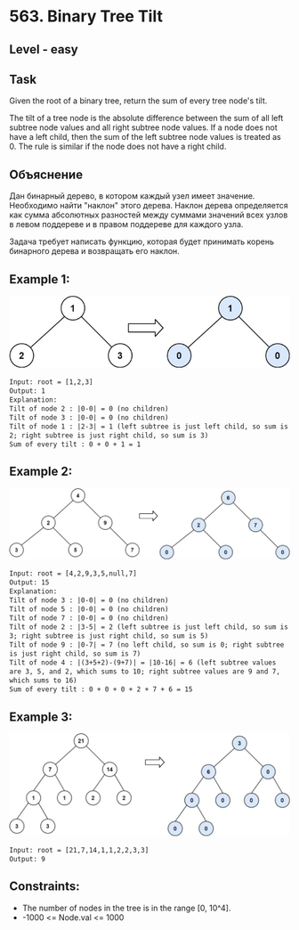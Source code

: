 # 563. Binary Tree Tilt


## Level - easy


## Task
Given the root of a binary tree, return the sum of every tree node's tilt.

The tilt of a tree node is the absolute difference between the sum of all left subtree node values and all right subtree node values. 
If a node does not have a left child, then the sum of the left subtree node values is treated as 0. 
The rule is similar if the node does not have a right child.


## Объяснение
Дан бинарный дерево, в котором каждый узел имеет значение. Необходимо найти "наклон" этого дерева. 
Наклон дерева определяется как сумма абсолютных разностей между суммами значений всех узлов в левом поддереве 
и в правом поддереве для каждого узла.

Задача требует написать функцию, которая будет принимать корень бинарного дерева и возвращать его наклон.


## Example 1:
![img.png](img.png)
````
Input: root = [1,2,3]
Output: 1
Explanation: 
Tilt of node 2 : |0-0| = 0 (no children)
Tilt of node 3 : |0-0| = 0 (no children)
Tilt of node 1 : |2-3| = 1 (left subtree is just left child, so sum is 2; right subtree is just right child, so sum is 3)
Sum of every tilt : 0 + 0 + 1 = 1
````


## Example 2:
![img_1.png](img_1.png)
````
Input: root = [4,2,9,3,5,null,7]
Output: 15
Explanation: 
Tilt of node 3 : |0-0| = 0 (no children)
Tilt of node 5 : |0-0| = 0 (no children)
Tilt of node 7 : |0-0| = 0 (no children)
Tilt of node 2 : |3-5| = 2 (left subtree is just left child, so sum is 3; right subtree is just right child, so sum is 5)
Tilt of node 9 : |0-7| = 7 (no left child, so sum is 0; right subtree is just right child, so sum is 7)
Tilt of node 4 : |(3+5+2)-(9+7)| = |10-16| = 6 (left subtree values are 3, 5, and 2, which sums to 10; right subtree values are 9 and 7, which sums to 16)
Sum of every tilt : 0 + 0 + 0 + 2 + 7 + 6 = 15
````


## Example 3:
![img_2.png](img_2.png)
````
Input: root = [21,7,14,1,1,2,2,3,3]
Output: 9
````


## Constraints:
- The number of nodes in the tree is in the range [0, 10^4].
- -1000 <= Node.val <= 1000